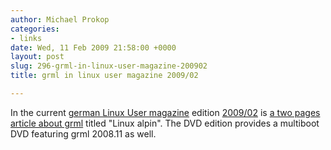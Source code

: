 ```yaml
---
author: Michael Prokop
categories:
- links
date: Wed, 11 Feb 2009 21:58:00 +0000
layout: post
slug: 296-grml-in-linux-user-magazine-200902
title: grml in linux user magazine 2009/02

---
```

In the current [german Linux User magazine](http://linux-user.de/) edition [2009/02](http://www.linux-community.de/Internal/Artikel/Print-Artikel/LinuxUser/2009/02) is [a two pages article about grml](http://www.linux-community.de/Internal/Artikel/Print-Artikel/LinuxUser/2009/02/Linux-alpin) titled "Linux alpin". The DVD edition provides a multiboot DVD featuring grml 2008\.11 as well.